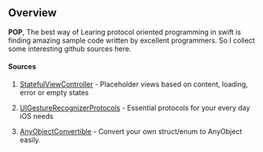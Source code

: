 ## Overview

**POP**, The best way of Learing protocol oriented programming in swift is finding amazing sample code written by excellent programmers. So I collect some interesting github sources here.

#### Sources

1.  [StatefulViewController](https://github.com/aschuch/StatefulViewController) - Placeholder views based on content, loading, error or empty states

2. [UIGestureRecognizerProtocols](https://github.com/cconeil/Standard-Template-Protocols) - Essential protocols for your every day iOS needs

3. [AnyObjectConvertible](https://github.com/tarunon/AnyObjectConvertible) - Convert your own struct/enum to AnyObject easily.



